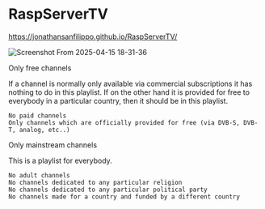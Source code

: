 # RaspServerTV
https://jonathansanfilippo.github.io/RaspServerTV/

![Screenshot From 2025-04-15 18-31-36](https://github.com/user-attachments/assets/848c7379-c1c3-4b79-9c31-8f67c68b0c32)

Only free channels

If a channel is normally only available via commercial subscriptions it has nothing to do in this playlist. If on the other hand it is provided for free to everybody in a particular country, then it should be in this playlist.

    No paid channels
    Only channels which are officially provided for free (via DVB-S, DVB-T, analog, etc..)

Only mainstream channels

This is a playlist for everybody.

    No adult channels
    No channels dedicated to any particular religion
    No channels dedicated to any particular political party
    No channels made for a country and funded by a different country

